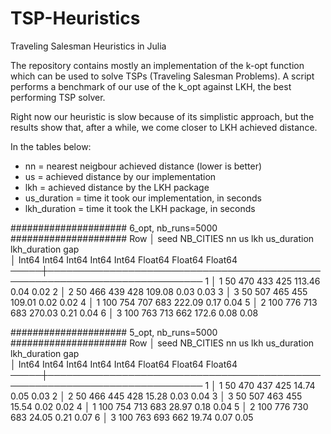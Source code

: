 # TSP-Heuristics
Traveling Salesman Heuristics in Julia

The repository contains mostly an implementation of the k-opt function which can be used to solve TSPs (Traveling Salesman Problems).
A script performs a benchmark of our use of the k_opt against LKH, the best performing TSP solver.

Right now our heuristic is slow because of its simplistic approach, but the results show that, after a while, we come closer to LKH achieved distance.

In the tables below:
- nn = nearest neigbour achieved distance (lower is better)
- us = achieved distance by our implementation
- lkh = achieved distance by the LKH package
- us_duration = time it took our implementation, in seconds
- lkh_duration = time it took the LKH package, in seconds


#####################
6_opt, nb_runs=5000
#####################
 Row │ seed   NB_CITIES  nn     us     lkh    us_duration  lkh_duration  gap     
     │ Int64  Int64      Int64  Int64  Int64  Float64      Float64       Float64 
─────┼───────────────────────────────────────────────────────────────────────────
   1 │     1         50    470    433    425       113.46          0.04     0.02
   2 │     2         50    466    439    428       109.08          0.03     0.03
   3 │     3         50    507    465    455       109.01          0.02     0.02
   4 │     1        100    754    707    683       222.09          0.17     0.04
   5 │     2        100    776    713    683       270.03          0.21     0.04
   6 │     3        100    763    713    662       172.6           0.08     0.08

#####################
5_opt, nb_runs=5000
#####################
 Row │ seed   NB_CITIES  nn     us     lkh    us_duration  lkh_duration  gap     
     │ Int64  Int64      Int64  Int64  Int64  Float64      Float64       Float64 
─────┼───────────────────────────────────────────────────────────────────────────
   1 │     1         50    470    437    425        14.74          0.05     0.03
   2 │     2         50    466    445    428        15.28          0.03     0.04
   3 │     3         50    507    463    455        15.54          0.02     0.02
   4 │     1        100    754    713    683        28.97          0.18     0.04
   5 │     2        100    776    730    683        24.05          0.21     0.07
   6 │     3        100    763    693    662        19.74          0.07     0.05




